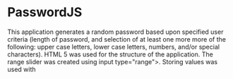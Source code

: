 # PasswordJS
This application generates a random password based upon specified user criteria (length of password, and selection of at least one more more of the following: upper case letters, lower case letters, numbers, and/or special characters).
HTML 5 was used for the structure of the application.
The range slider was created using input type="range">.
Storing values was used with <datalist> and <option> tags.
Checkboxes were created using <input> and <label> tags.
Buttons were created for generating passwords and one to copy the password.
Element values were retrieved using document.getElementById.
If/else conditions were created dependent on checkbox and password strength.
A for loop was used to create password characters randomly. 










